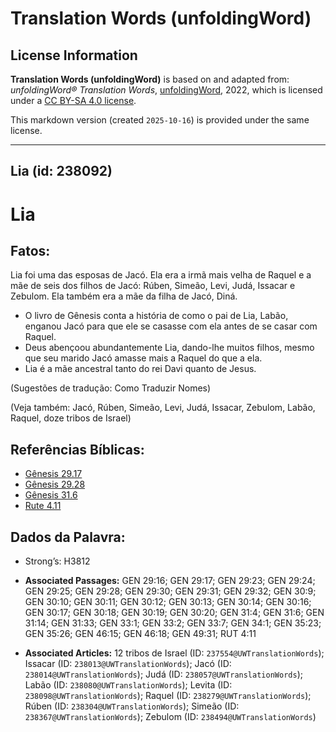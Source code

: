 # Translation Words (unfoldingWord)

## License Information

**Translation Words (unfoldingWord)** is based on and adapted from: _unfoldingWord® Translation Words_, [unfoldingWord](https://unfoldingword.org/utw), 2022, which is licensed under a [CC BY-SA 4.0 license](https://creativecommons.org/licenses/by-sa/4.0/legalcode.en).

This markdown version (created `2025-10-16`) is provided under the same license.



--------------------------------

## Lia (id: 238092)

Lia
===

Fatos:
------

Lia foi uma das esposas de Jacó. Ela era a irmã mais velha de Raquel e a mãe de seis dos filhos de Jacó: Rúben, Simeão, Levi, Judá, Issacar e Zebulom. Ela também era a mãe da filha de Jacó, Diná.

* O livro de Gênesis conta a história de como o pai de Lia, Labão, enganou Jacó para que ele se casasse com ela antes de se casar com Raquel.
* Deus abençoou abundantemente Lia, dando\-lhe muitos filhos, mesmo que seu marido Jacó amasse mais a Raquel do que a ela.
* Lia é a mãe ancestral tanto do rei Davi quanto de Jesus.

(Sugestões de tradução: Como Traduzir Nomes)

(Veja também: Jacó, Rúben, Simeão, Levi, Judá, Issacar, Zebulom, Labão, Raquel, doze tribos de Israel)

Referências Bíblicas:
---------------------

* [Gênesis 29\.17](https://ref.ly/Gen29:17)
* [Gênesis 29\.28](https://ref.ly/Gen29:28)
* [Gênesis 31\.6](https://ref.ly/Gen31:6)
* [Rute 4\.11](https://ref.ly/Ruth4:11)

Dados da Palavra:
-----------------

* Strong’s: H3812

* **Associated Passages:** GEN 29:16; GEN 29:17; GEN 29:23; GEN 29:24; GEN 29:25; GEN 29:28; GEN 29:30; GEN 29:31; GEN 29:32; GEN 30:9; GEN 30:10; GEN 30:11; GEN 30:12; GEN 30:13; GEN 30:14; GEN 30:16; GEN 30:17; GEN 30:18; GEN 30:19; GEN 30:20; GEN 31:4; GEN 31:6; GEN 31:14; GEN 31:33; GEN 33:1; GEN 33:2; GEN 33:7; GEN 34:1; GEN 35:23; GEN 35:26; GEN 46:15; GEN 46:18; GEN 49:31; RUT 4:11
* **Associated Articles:** 12 tribos de Israel (ID: `237554@UWTranslationWords`); Issacar (ID: `238013@UWTranslationWords`); Jacó (ID: `238014@UWTranslationWords`); Judá (ID: `238057@UWTranslationWords`); Labão (ID: `238080@UWTranslationWords`); Levita (ID: `238098@UWTranslationWords`); Raquel (ID: `238279@UWTranslationWords`); Rúben (ID: `238304@UWTranslationWords`); Simeão (ID: `238367@UWTranslationWords`); Zebulom (ID: `238494@UWTranslationWords`)

